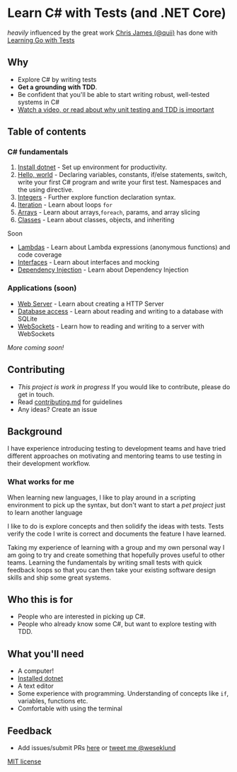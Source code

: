 # Learn C# with Tests (and .NET Core)

_heavily_ influenced by the great work [Chris James (@quii)](https://github.com/quii) has done with [Learning Go with Tests](https://github.com/quii/learn-go-with-tests)

## Why

* Explore C# by writing tests
* **Get a grounding with TDD**.
* Be confident that you'll be able to start writing robust, well-tested systems in C#
* [Watch a video, or read about why unit testing and TDD is important](why.md)

## Table of contents

### C# fundamentals

1. [Install dotnet](install-dotnet.md) - Set up environment for productivity.
2. [Hello, world](hello-world.md) - Declaring variables, constants, if/else statements, switch, write your first C# program and write your first test. Namespaces and the using directive.
3. [Integers](integers.md) - Further explore function declaration syntax.
4. [Iteration](iteration.md) - Learn about loops `for`
5. [Arrays](arrays.md) - Learn about arrays,`foreach`, params, and array slicing
6. [Classes](classes.md) - Learn about classes, objects, and inheriting

Soon

* [Lambdas](#) - Learn about Lambda expressions (anonymous functions) and code coverage
* [Interfaces](#) - Learn about interfaces and mocking
* [Dependency Injection](#) - Learn about Dependency Injection

### Applications (soon)

* [Web Server](#) - Learn about creating a HTTP Server
* [Database access](#) - Learn about reading and writing to a database with SQLite
* [WebSockets](#) - Learn how to reading and writing to a server with WebSockets


*More coming soon!*

## Contributing

* _This project is work in progress_ If you would like to contribute, please do get in touch.
* Read [contributing.md](https://github.com/weklund/learn-c-sharp-with-tests/tree/master/contributing.md) for guidelines
* Any ideas? Create an issue

## Background

I have experience introducing testing to development teams and have tried different approaches on motivating and mentoring teams to use testing in their development workflow.

### What works for me

When learning new languages, I like to play around in a scripting environment to pick up the syntax, but don't want to start a _pet project_ just to learn another language

I like to do is explore concepts and then solidify the ideas with tests. Tests verify the code I write is correct and documents the feature I have learned.

Taking my experience of learning with a group and my own personal way I am going to try and create something that hopefully proves useful to other teams. Learning the fundamentals by writing small tests with quick feedback loops so that you can then take your existing software design skills and ship some great systems.

## Who this is for

* People who are interested in picking up C#.
* People who already know some C#, but want to explore testing with TDD.

## What you'll need

* A computer!
* [Installed dotnet](https://dotnet.microsoft.com/download/dotnet-core/3.0)
* A text editor
* Some experience with programming. Understanding of concepts like `if`, variables, functions etc.
* Comfortable with using the terminal

## Feedback

* Add issues/submit PRs [here](https://github.com/weklund/learn-c-sharp-with-tests) or [tweet me @weseklund](https://twitter.com/weseklund)

[MIT license](LICENSE.md)


